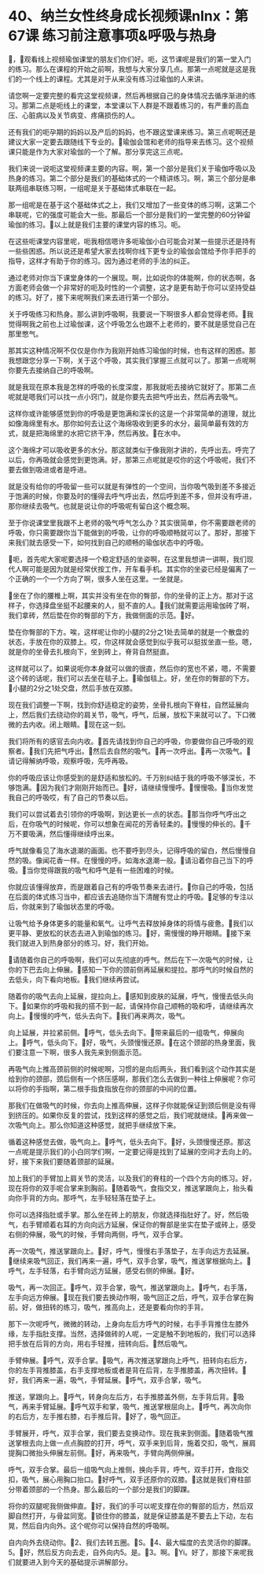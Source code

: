 # 40、纳兰女性终身成长视频课nlnx：第67课 练习前注意事项&呼吸与热身

🎼，🎼观看线上视频瑜伽课堂的朋友们你们好。呃，这节课呢是我们的第一堂入门的练习。那么在课程的开始之前啊，我想与大家分享几点。那第一点呢就是这是我们的一个线上的课程。尤其是对于从来没有练习过瑜伽的人来讲。

请您啊一定要完整的看完这堂视频课，然后再根据自己的身体情况去循序渐进的练习。那第二点是呃线上的课堂，本堂课以下人群是不跟着练习的，有严重的高血压、心脏病以及关节病变、疼痛损伤的人。

还有我们的呃孕期的妈妈以及产后的妈妈，也不跟这堂课来练习。第三点呢啊还是建议大家一定要去跟随线下专业的。🎼瑜伽会馆和老师的指导来去练习。这个视频课只能是作为大家对瑜伽的一个了解。那分享完这三点呢。

我们来说一说呃这堂视频课主要的内容。啊，第一个部分是我们关于瑜伽呼吸以及热身的练习。第二个部分是我们的基础体式的一个精讲练习。啊，第三个部分是串联两组串联练习啊，一组呢是关于基础体式串联在一起。

那一组呢是在基于这个基础体式之上，我们又增加了一些变体的练习啊，这第二个串联呢，它的强度可能会大一些。那最后一个部分是我们的一堂完整的60分钟留瑜伽的练习。🎼以上就是我们主要的课堂内容的练习。呃。

在这些呃课堂内容里呢，呃我相信嗯许多呃瑜伽小白可能会对某一些提示还是持有一些些困惑。所以说还是希望大家去找啊你线下更专业的瑜伽会馆给予你手把手的指导，这样才有助于你的练习。因为通过老师的手法的纠正。

通过老师对你当下课堂身体的一个展现。啊，比如说你的体能啊，你的状态啊，各方面老师会做一个非常好的呃及时性的一个调整，这才是更有助于你可以坚持受益的练习。好了，接下来呢啊我们来去进行第一个部分。

关于呼吸练习和热身。那么讲到呼吸啊，我要说一下啊很多人都会觉得老师。🎼我觉得啊我之前也上过瑜伽课，这个呼吸怎么也跟不上老师的，要不就是感觉自己在那里憋气。

那其实这种情况啊不仅仅是你作为我刚开始练习瑜伽的时候，也有这样的困惑。那我想跟您分享一下啊，关于这个呼吸，其实我们掌握三点就可以了。那第一点呢啊你要先去接纳自己的呼吸啊。

就是我现在原本我是怎样的呼吸的长度深度，那我就呃去接纳它就好了。那第二点呢就是嗯我们可以找一点小窍门，就是你要先去把气呼出去，然后再去吸气。

这样你或许能够感觉到你的呼吸是更饱满和深长的这是一个非常简单的道理，就比如像海绵里有水。那你如何去让这个海绵吸收到更多的水分，最简单最有效的方式，就是把海绵里的水把它挤干净，然后再放。🎼在水中。

这个海绵才可以吸收更多的水分。那这就类似于像我刚才讲的，先呼出去。呼完了以后，你再吸就会感觉到更饱满。好，那第三点呢就是哎你的这个呼吸呢，我们不要去做到吸进或者是呼进。

就是没有给你的呼吸留一些可以就是有弹性的一个空间，当你吸气吸到差不多接近于饱满的时候，你要及时的懂得去呼气呼出去，然后呼到差不多，但并没有呼进，那你继续去吸气。也就是说让你的呼吸呢有留白这个概念啊。

至于你说课堂里我跟不上老师的吸气呼气怎么办？其实很简单，你不需要跟老师的呼吸，你只需要跟你当下能做到的呼吸，让你的呼吸顺畅就可以了。那好，那接下来我们就去感受一下，如何找到自己的顺畅的瑜伽状态中的呼吸。

🎼呃，首先呢大家呢要选择一个稳定舒适的坐姿啊，在这里我想讲一讲啊，我们现代人啊可能是因为就是经常伏按工作，开车看手机。其实你的坐姿已经是偏离了一个正确的一个一个方向了啊，很多人坐在这里。一坐就是。

🎼坐在了你的腰椎上啊，其实并没有坐在你的臀部，你的坐骨的正上方。那对于这样子，你选择盘坐挺不起腰来的人，挺不直的人。🎼我们就需要运用瑜伽砖了啊，我们拿砖，然后垫在你的臀部的下方，我做侧面的示范。🎼好。

垫在你臀部的下方。唉，这样呢让你的小腿的2分之1处去简单的就是一个散盘的状态，手放在你的双膝上。哎，你这样就会感觉到似乎我可以挺拔坐直一些。嗯，就是你的坐骨去扎根向下，坐到砖上，脊背自然挺直。

这样就可以了。如果说呃你本身就可以做的很直，然后你的宽也不紧，嗯，不需要这个砖的话呢，我们可以去坐在毯子上。🎼瑜伽毯上。好，坐在你的臀部的下方。🎼小腿的2分之1处交盘，然后手放在双膝。

现在我们调整一下啊，找到你舒适稳定的姿势，坐骨扎根向下脊柱，自然延展向上，然后我们去绕动你的肩关节，吸气，呼气，后展，放松下来就可以了。下口微微的去内收。闭上眼睛。🎼现在这一刻。

我们将所有的感官去向内收。🎼首先请找到你自己的呼吸，你要做你自己呼吸的观察者。🎼我们先把气呼出。🎼然后去自然的吸气。🎼再一次呼出。🎼再一次吸气。🎼请记得解纳呼吸，观察呼吸，先呼再吸。

你的呼吸应该让你感受到的是舒适和放松的。千万别纠结于我的呼吸不够深长，不够饱满。🎼因为我们才刚刚开始而已。🎼好，请继续慢慢呼。🎼慢慢吸。🎼当你发觉我自己的呼吸哎，有了自己的节奏以后。

我们可以尝试着去引领你的呼吸啊，到达更长一点的状态。🎼那当你呼气呼出之后，在你吸气的时候呢，你可以想象在闻花的芳香轻柔的。🎼慢慢的伸长的。🎼千万不要吸满，然后懂得继续呼出来。

呼气就像看见了海水退潮的画面。也不要呼到尽头，记得呼吸的留白，然后慢慢自然的吸。像闻花香一样。在慢慢的呼。如海水退潮一般。🎼请沿着你自己当下的呼吸。🎼当你觉得跟我的吸气和呼气是有一些困难的时候。

你就应该懂得放弃，而是跟着自己有的呼吸节奏来去进行。🎼你自己的呼吸，包括在后面的体式练习当中，都应该去追随你当下清醒有觉止的呼吸。🎼足够的专注以后，你就来到了瑜伽状态里的呼吸。

让吸气给予身体更多的能量和氧气。让呼气去释放掉身体的将情与疲惫。🎼我们以更平静、更放松的状态去进入到瑜伽的练习。🎼好，需慢慢的睁开眼睛。🎼接下来我们就进入到热身部分的练习。好，我们开始。

🎼请随着你自己的呼吸啊，我们可以先彻底的呼气。然后在下一次吸气的时候，让你的下巴去向上伸展。🎼感知一下你的颈前侧再延展和提拉。那呼气的时候自然的去低头，向下看向地板。🎼我们继续再尝试。

随着你的吸气去向上延展，提拉向上。🎼感知到皮肤的延展，呼气，慢慢去低头向下。🎼如果你的呼吸和我的搭不到一起，请保持你自己顺畅的吸和呼，请继续再次向上。🎼慢慢的呼气，低头去向下。🎼我们再来两次，吸气。

向上延展，并拉紧前侧。🎼呼气，低头去向下。🎼带来最后的一组吸气，伸展向上。🎼呼气，低头向下。🎼好，吸气，头颈慢慢还原。🎼在这个颈部的热身里面，我们要注意一下啊，很多人我先来到侧面示范。

再吸气向上推高颈前侧的时候呢啊，习惯的是向后两头，我们看到这个动作其实是给到你的颈部，颈后侧有一个挤压感啊，那我们怎么去做到一种往上伸展呢？你可以将你的手指啊，第二根手指食指放在你的颈部的中间的位置。

那我们在做吸气的时候，你去向上推高伸展，这样子你就能保证到颈后侧是没有得到挤压的。如果你反复的尝试，找到这样的感觉之后，我们呢就继续。🎼再来做一次吸气向上。那么你知道这种感觉，就把手继续放下来。

循着这种感觉去做，吸气向上。🎼呼气，低头去向下。🎼好，头颈慢慢还原。那这一点呢是提示我们的小白同学们啊，一定要记得是找到了延展的空间才去向上的。好，接下来我们要随着颈部的延展。

加上我们的手臂加上肩关节的灵活，以及我们的脊柱的一个四个方向的练习。好，现在将你的双手呢合掌来到胸前。🎼随着吸气，食指交叉，推送掌跟向上，抬头看向你手背的方向。那呼气，左手轻轻落在垫子上。

你可以选择指肚或手掌。那么坐在砖上的朋友，你就选择指肚好了。好，然后吸气，右手臂顺着右耳的方向向远方延展，保证你的臀部是坐实在垫子或砖上，感受右侧的伸展，吸气的时候，手臂向两侧，呼气，双手合掌。

再一次吸气，推送掌跟向上。🎼好，呼气，慢慢右手落垫子，左手向远方去延展。🎼继续来吸气回正，我们再来一遍，呼气，双手合掌，吸气，推送掌根据向上。🎼呼气，左手轻落，右手臂向远方延展，感受右侧的伸展。🎼好。

吸气，再一次回正。🎼呼气，双手合掌，吸气，推送掌跟向上。🎼呼气，右手落，左手向远方伸展。🎼现在我们要去换动作啊，吸气回正之后，呼气，双手合掌在胸前。好，做扭转的练习，吸气，推高向上，还是要看向你的手背。

那下一次呢呼气，微微的转动，上身向左后方呼气的时候，右手手背推住左膝外缘，左手指肚支撑。当然，选择做砖的人呢，一定是触不到地板的，我们可以选择把手放在后背的方向，用右手轻推，扭转向后。🎼然后吸气。

手臂伸展。🎼呼气，双手合掌。🎼吸气，再次推送掌跟向上呼气，扭转向右后方，你的左手背推膝盖，右手支撑地板或者是背在后背，左手推膝盖，再次扭转。🎼好，我们再来一遍，吸气，手臂延展。🎼呼气，双手合掌，吸气。

推送，掌跟向上。🎼呼气，转身向左后方，右手推膝盖外侧，左手背后背。🎼吸气，再来手臂延展。🎼呼气双手和掌，吸气，推送掌根屈向上。🎼呼气，再次向你的右后方，左手推右膝，右手推后背。🎼好了，吸气回正。

手臂展开，呼气，双手合掌，我们要去变换动作。现在我来到侧面。🎼随着吸气推送掌根去向上做一点点胸腔的打开，呼气，双手来到后背，施着交扣，吸气，展肩提胸口微抬头伸展左前侧。🎼好，再来吸气，手臂向两侧伸展。

呼气，双手合掌。最后一组吸气向上推侧，换向手背，呼气，双手打开，食指交扣，吸气，展心用胸口抬口。🎼好呼气，双手还原你的双膝。🎼这就是我们脊柱部分带着颈部的一个热身。那么最后的一个部分是我们的脚踝。

将你的双腿呢我侧做伸直。🎼好，我们的手可以呢支撑在你的臀部的后方，然后双脚自然打开，与骨盆同宽。🎼锁住你的膝盖，就是保证膝盖是不要去上下动，左右晃，然后自内向外。这个呢你可以保持自然的呼吸啊。

自内向外去绕动你。🎼2、我们去转五圈。🎼S。🎼4、最大幅度的去灵活你的脚踝。5。🎼好，然后反方向去走，自外向内5。是。🎼3。啊。🎼Yi。好了，那接下来呢我们就要进入到今天的基础提示讲解部分。

